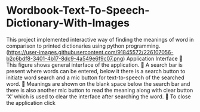 # Wordbook-Text-To-Speech-Dictionary-With-Images
This project implemented interactive way of finding the meanings of word in comparison to
printed dictionaries using python programming.
(https://user-images.githubusercontent.com/91845572/226107056-b2c6bdf8-3401-4b17-8dc9-4a549e6f9c07.png)
Application Interface
 This figure shows general interface of the application.  A search bar is present where words can be entered, below it there is a search button to
initiate word search and a mic button for text-to-speech of the searched word.  Meanings are shown on the blank space below the search bar and there is also another
mic button to read the meaning along with clear button ‘X’ which is used to clear the
interface after searching the word.  To close the application click
